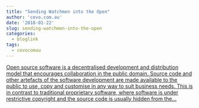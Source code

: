 ```yaml
---
title: "Sending Watchmen into the Open"
author: 'cevo.com.au'
date: '2018-01-22'
slug: sending-watchmen-into-the-open
categories:
  - bloglink
tags:
  - cevocomau
---
```


[Open source software is a decentralised development and distribution model that encourages collaboration in the public domain. Source code and other artefacts of the software development are made available to the public to use, copy and customise in any way to suit business needs. This is in contrast to traditional proprietary software, where software is under restrictive copyright and the source code is usually hidden from the...<click to read more>](https://cevo.com.au/post/2018-01-22-opensource-watchmen/)


